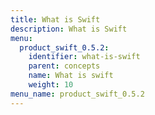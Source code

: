 ```yaml
---
title: What is Swift
description: What is Swift
menu:
  product_swift_0.5.2:
    identifier: what-is-swift
    parent: concepts
    name: What is swift
    weight: 10
menu_name: product_swift_0.5.2
---
```

